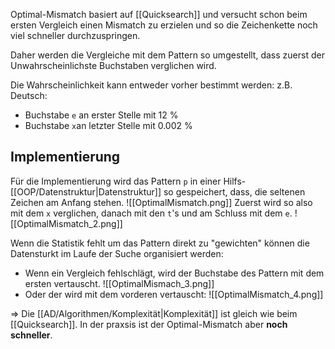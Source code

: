 Optimal-Mismatch basiert auf [[Quicksearch]] und versucht schon beim ersten Vergleich einen Mismatch zu erzielen und so die Zeichenkette noch viel schneller durchzuspringen.

Daher werden die Vergleiche mit dem Pattern so umgestellt, dass zuerst der Unwahrscheinlichste Buchstaben verglichen wird.

Die Wahrscheinlichkeit kann entweder vorher bestimmt werden:
z.B. Deutsch:
- Buchstabe `e` an erster Stelle mit 12 %
- Buchstabe `x`an letzter Stelle mit 0.002 %

## Implementierung
Für die Implementierung wird das Pattern `p` in einer Hilfs-[[OOP/Datenstruktur|Datenstruktur]] so gespeichert, dass, die seltenen Zeichen am Anfang stehen.
![[OptimalMismatch.png]]
Zuerst wird so also mit dem `x` verglichen, danach mit den `t`'s und am Schluss mit dem `e`.
![[OptimalMismatch_2.png]]

Wenn die Statistik fehlt um das Pattern direkt zu "gewichten" können die Datensturkt im Laufe der Suche organisiert werden:
- Wenn ein Vergleich fehlschlägt, wird der Buchstabe des Pattern mit dem ersten vertauscht.
![[OptimalMismach_3.png]]
- Oder der wird mit dem vorderen vertauscht:
![[OptimalMismatch_4.png]]

=> Die [[AD/Algorithmen/Komplexität|Komplexität]] ist gleich wie beim [[Quicksearch]]. In der praxsis ist der Optimal-Mismatch aber **noch schneller**.